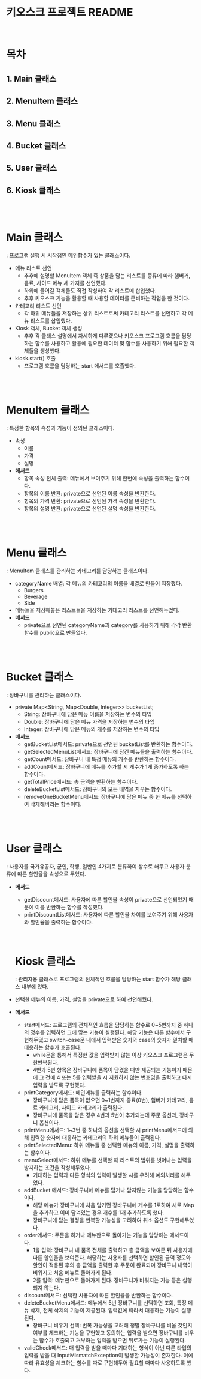 # 키오스크 프로젝트 README<br><br>
# 목차
## 1. Main 클래스

## 2. MenuItem 클래스

## 3. Menu 클래스

## 4. Bucket 클래스

## 5. User 클래스

## 6. Kiosk 클래스

<br>
<br>

Main 클래스<br>
===
: 프로그램 실행 시 시작점인 메인함수가 있는 클래스이다.
- 메뉴 리스트 선언
    - 추후에 설명할 MenuItem 객체 즉 상품을 담는 리스트를 종류에 따라 햄버거, 음료, 사이드 메뉴 세 가지를 선언했다.
    - 하위에 들어갈 객체들도 직접 작성하여 각 리스트에 삽입했다. 
    - 추후 키오스크 기능을 활용할 때 사용할 데이터를 준비하는 작업을 한 것이다.
- 카테고리 리스트 선언
    - 각 하위 메뉴들을 저장하는 상위 리스트로써 카테고리 리스트를 선언하고 각 메뉴 리스트를 삽입했다.
- Kiosk 객체, Bucket 객체 생성
    - 추후 각 클래스 설명에서 자세하게 다루겠으나 키오스크 프로그램 흐름을 담당하는 함수를 사용하고 활용에 필요한 데이터 및 함수를 사용하기 위해 필요한 객체들을 생성했다.
- kiosk.start() 호출
    - 프로그램 흐름을 담당하는 start 메서드를 호출했다.
<br>
<br>

MenuItem 클래스<br>
===
: 특정한 항목의 속성과 기능이 정의된 클래스이다.
- 속성
  - 이름
  - 가격
  - 설명
- __메서드__
  - 항목 속성 전체 출력: 메뉴에서 보여주기 위해 한번에 속성을 출력하는 함수이다.
  - 항목의 이름 반환: private으로 선언된 이름 속성을 반환한다.
  - 항목의 가격 반환: private으로 선언된 가격 속성을 반환한다.
  - 항목의 설명 반환: private으로 선언된 설명 속성을 반환한다.
<br>
<br>

Menu 클래스<br>
===
: MenuItem 클래스를 관리하는 카테고리를 담당하는 클래스이다.
- categoryName 배열: 각 메뉴의 카테고리의 이름을 배열로 만들어 저장했다.
  - Burgers
  - Beverage
  - Side
- 메뉴들을 저장해놓은 리스트들을 저장하는 카테고리 리스트를 선언해두었다.
- __메서드__
  - private으로 선언된 categoryName과 category를 사용하기 위해 각각 반환 함수를 public으로 만들었다.
<br>
<br>

Bucket 클래스<br>
===
: 장바구니를 관리하는 클래스이다.
- private Map<String, Map<Double, Integer>> bucketList;
  - String: 장바구니에 담은 메뉴 이름을 저장하는 변수의 타입
  - Double: 장바구니에 담은 메뉴 가격을 저장하는 변수의 타입
  - Integer: 장바구니에 담은 메뉴의 개수를 저장하는 변수의 타입
- __메서드__
  - getBucketList메서드: private으로 선언된 bucketList를 반환하는 함수이다.
  - getSelectedMenuList메서드: 장바구니에 담긴 메뉴들을 출력하는 함수이다.
  - getCount메서드: 장바구니 내 특정 메뉴의 개수를 반환하는 함수이다.
  - addCount메서드: 장바구니에 메뉴를 추가할 시 개수가 1개 증가하도록 하는 함수이다.
  - getTotalPrice메서드: 총 금액을 반환하는 함수이다.
  - deleteBucketList메서드: 장바구니의 모든 내역을 지우는 함수이다.
  - removeOneBucketMenu메서드: 장바구니에 담은 메뉴 중 한 메뉴를 선택하여 삭제해버리는 함수이다.
<br>
<br>

User 클래스<br>
===
: 사용자를 국가유공자, 군인, 학생, 일반인 4가지로 분류하여 상수로 해두고 사용자 분류에 따른 할인율을 속성으로 두었다.
- __메서드__
  - getDiscount메서드: 사용자에 따른 할인율 속성이 private으로 선언되었기 때문에 이를 반환하는 함수를 작성했다.
  - printDiscountList메서드: 사용자에 따른 할인율 차이를 보여주기 위해 사용자와 할인율을 출력하는 함수이다.
  <br>
  <br>

  Kiosk 클래스<br>
  ===
  : 관리자용 클래스로 프로그램의 전체적인 흐름을 담당하는 start 함수가 해당 클래스 내부에 있다.
- 선택한 메뉴의 이름, 가격, 설명을 private으로 하여 선언해뒀다.
- __메서드__
  - start메서드: 프로그램의 전체적인 흐름을 담당하는 함수로 0~5번까지 중 하나의 정수를 입력하면 그에 맞는 기능이 실행된다. 해당 기능은 다른 함수에서 구현해두었고 switch-case문 내에서 입력받은 숫자와 case의 숫자가 일치할 때 대응하는 함수가 호출된다.
    - while문을 통해서 특정한 값을 입력받지 않는 이상 키오스크 프로그램은 무한반복된다.
    - 4번과 5번 항목은 장바구니에 품목이 담겼을 때만 제공되는 기능이기 때문에 그 전에 4 또는 5를 입력받을 시 지원하지 않는 번호임을 출력하고 다시 입력을 받도록 구현했다.
  - printCategory메서드: 메인메뉴를 출력하는 함수이다.
    - 장바구니에 담은 품목이 없으면 0~1번까지 종료(0번), 햄버거 카테고리, 음료 카테고리, 사이드 카테고리가 출력된다.
    - 장바구니에 품목을 담은 경우 4번과 5번이 추가되는데 주문 옵션과, 장바구니 옵션이다.
  - printMenu메서드: 1~3번 중 하나의 옵션을 선택할 시 printMenu메서드에 의해 입력한 숫자에 대응하는 카테고리의 하위 메뉴들이 출력된다.
  - printSelectedMenu: 하위 메뉴들 중 선택한 메뉴의 이름, 가격, 설명을 출력하는 함수이다.
  - menuSelect메서드: 하위 메뉴를 선택할 때 리스트의 범위를 벗어나는 입력을 방지하는 조건을 작성해두었다.
    - 기대하는 입력과 다른 형식의 입력이 발생할 시를 우려해 예외처리를 해두었다.
  - addBucket 메서드: 장바구니에 메뉴를 담거나 담지않는 기능을 담당하는 함수이다.
    - 해당 메뉴가 장바구니에 처음 담기면 장바구니에 개수를 1로하여 새로 Map을 추가하고 이미 담겨있는 경우 개수를 1개 추가하도록 했다. 
    - 장바구니에 담는 결정을 번복할 가능성을 고려하여 취소 옵션도 구현해두었다.
  - order메서드: 주문을 하거나 메뉴판으로 돌아가는 기능을 담당하는 메서드이다.
    - 1을 입력: 장바구니 내 품목 전체를 출력하고 총 금액을 보여준 뒤 사용자에 따른 할인율을 보여준다. 해당하는 사용자를 선택하면 할인된 금액 정도와 할인이 적용된 후의 총 금액을 출력한 후 주문이 완료되며 장바구니 내역이 비워지고 처음 메뉴로 돌아가게 된다.
    - 2를 입력: 메뉴판으로 돌아가게 된다. 장바구니가 비워지는 기능 등은 실행되지 않는다.
  - discount메서드: 선택한 사용자에 따른 할인률을 반환하는 함수이다.
  - deleteBucketMenu메서드: 메뉴에서 5번 장바구니를 선택하면 조회, 특정 메뉴 삭제, 전체 삭제의 기능이 제공된다. 입력값에 따라서 대응하는 기능이 실행된다. 
    - 장바구니 비우기 선택: 번복 가능성을 고려해 정말 장바구니를 비울 것인지 여부를 체크하는 기능을 구현했고 동의하는 입력을 받으면 장바구니를 비우는 함수가 호출되고 거부하는 입력을 받으면 뒤로가는 기능이 실행된다. 
  - validCheck메서드: 매 입력을 받을 때마다 기대하는 형식이 아닌 다른 타입의 입력을 받을 때 InputMismatchException이 발생할 가능성이 존재한다. 이에 따라 유효성을 체크하는 함수를 따로 구현해두어 필요할 때마다 사용하도록 했다.
